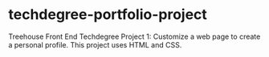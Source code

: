 # techdegree-portfolio-project
Treehouse Front End Techdegree 
Project 1: Customize a web page to create a personal profile. 
This project uses HTML and CSS.
